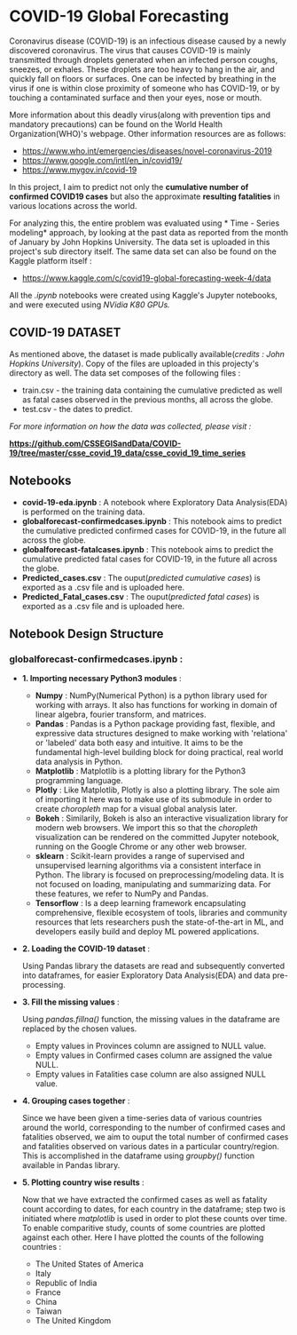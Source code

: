 # COVID-19 Global Forecasting 

Coronavirus disease (COVID-19) is an infectious disease caused by a newly discovered coronavirus. The virus that causes COVID-19 is mainly transmitted through droplets generated when an infected person coughs, sneezes, or exhales. These droplets are too heavy to hang in the air, and quickly fall on floors or surfaces. 
One can be infected by breathing in the virus if one is within close proximity of someone who has COVID-19, or by touching a contaminated surface and then your eyes, nose or mouth.

More information about this deadly virus(along with prevention tips and mandatory precautions) can be found on the World Health Organization(WHO)'s webpage. Other information resources are as follows:
* https://www.who.int/emergencies/diseases/novel-coronavirus-2019 
* https://www.google.com/intl/en_in/covid19/
* https://www.mygov.in/covid-19


In this project, I aim to predict not only the **cumulative number of confirmed COVID19 cases** but also the approximate **resulting fatalities** in various locations across the world. 

For analyzing this, the entire problem was evaluated using * Time - Series modeling* approach, by looking at the past data as reported from the month of January by John Hopkins University. The data set is uploaded in this project's sub directory itself. The same data set can also be found on the Kaggle platform itself : 
* https://www.kaggle.com/c/covid19-global-forecasting-week-4/data

All the *.ipynb* notebooks were created using Kaggle's Jupyter notebooks, and were executed using *NVidia K80 GPUs.*

## COVID-19 DATASET

As mentioned above, the dataset is made publically available(*credits : John Hopkins University*). Copy of the files are uploaded in this projecty's directory as well. The data set composes of the following files : 
* train.csv - the training data containing the cumulative predicted as well as fatal cases observed in the previous months, all across the globe.
* test.csv - the dates to predict. 

*For more information on how the data was collected, please visit :*

**https://github.com/CSSEGISandData/COVID-19/tree/master/csse_covid_19_data/csse_covid_19_time_series**  

## Notebooks 

* **covid-19-eda.ipynb** : A notebook where Exploratory Data Analysis(EDA) is performed on the training data. 
* **globalforecast-confirmedcases.ipynb** : This notebook aims to predict the cumulative predicted confirmed cases for COVID-19, in the future all across the globe.
* **globalforecast-fatalcases.ipynb** : This notebook aims to predict the cumulative predicted fatal cases for COVID-19, in the future all across the globe.
* **Predicted_cases.csv** : The ouput(*predicted cumulative cases*) is exported as a .csv file and is uploaded here.
* **Predicted_Fatal_cases.csv** : The ouput(*predicted fatal cases*) is exported as a .csv file and is uploaded here.

## Notebook Design Structure

### globalforecast-confirmedcases.ipynb : 

* **1. Importing necessary Python3 modules** :
  * **Numpy** : NumPy(Numerical Python) is a python library used for working with arrays. It also has functions for working in domain of linear algebra, fourier transform, and matrices.
  * **Pandas** : Pandas is a Python package providing fast, flexible, and expressive data structures designed to make working with 'relationa' or 'labeled' data both easy and intuitive. It aims to be the fundamental high-level building block for doing practical, real world data analysis in Python.
  * **Matplotlib** : Matplotlib is a plotting library for the Python3 programming language.
  * **Plotly** : Like Matplotlib, Plotly is also a plotting library. The sole aim of importing it here was to make use of its submodule in order to create *choropleth* map for a visual global analysis later. 
  * **Bokeh** : Similarily, Bokeh is also an interactive visualization library for modern web browsers. We import this so that the *choropleth* visualization can be rendered on the committed Jupyter notebook, running on the Google Chrome or any other web browser.
  * **sklearn** : Scikit-learn provides a range of supervised and unsupervised learning algorithms via a consistent interface in Python. The library is focused on preprocessing/modeling data. It is not focused on loading, manipulating and summarizing data. For these features, we refer to NumPy and Pandas. 
  * **Tensorflow** : Is a deep learning framework encapsulating comprehensive, flexible ecosystem of tools, libraries and community resources that lets researchers push the state-of-the-art in ML, and developers easily build and deploy ML powered applications.

* **2. Loading the COVID-19 dataset** :

  Using Pandas library the datasets are read and subsequently converted into dataframes, for easier Exploratory Data Analysis(EDA) and     data pre-processing. 

* **3. Fill the missing values** :

  Using *pandas.fillna()* function, the missing values in the dataframe are replaced by the chosen values.
   * Empty values in Provinces column are assigned to NULL value.
   * Empty values in Confirmed cases column are assigned the value NULL.
   * Empty values in Fatalities case column are also assigned NULL value.

* **4. Grouping cases together** :

    Since we have been given a time-series data of various countries around the world, corresponding to the number of confirmed cases       and fatalities observed, we aim to ouput the total number of confirmed cases and fatalities observed on various dates in a               particular country/region. This is accomplished in the dataframe using *groupby()* function available in Pandas library. 

* **5. Plotting country wise results** :
    
    Now that we have extracted the confirmed cases as well as fatality count according to dates, for each country in the dataframe; step     two is initiated where *matplotlib* is used in order to plot these counts over time. To enable comparitive study, counts of some         countries are plotted against each other. Here I have plotted the counts of the following countries : 
    
     * The United States of America
     * Italy
     * Republic of India
     * France
     * China
     * Taiwan
     * The United Kingdom
      










